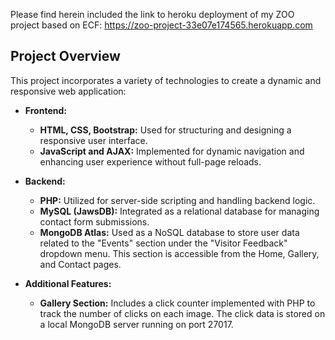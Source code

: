 Please find herein included the link to heroku deployment of my ZOO project  based on ECF: https://zoo-project-33e07e174565.herokuapp.com 
## Project Overview

This project incorporates a variety of technologies to create a dynamic and responsive web application:

- **Frontend:**
  - **HTML, CSS, Bootstrap:** Used for structuring and designing a responsive user interface.
  - **JavaScript and AJAX:** Implemented for dynamic navigation and enhancing user experience without full-page reloads.

- **Backend:**
  - **PHP:** Utilized for server-side scripting and handling backend logic.
  - **MySQL (JawsDB):** Integrated as a relational database for managing contact form submissions.
  - **MongoDB Atlas:** Used as a NoSQL database to store user data related to the "Events" section under the "Visitor Feedback" dropdown menu. This section is accessible from the Home, Gallery, and Contact pages.

- **Additional Features:**
  - **Gallery Section:** Includes a click counter implemented with PHP to track the number of clicks on each image. The click data is stored on a local MongoDB server running on port 27017.
